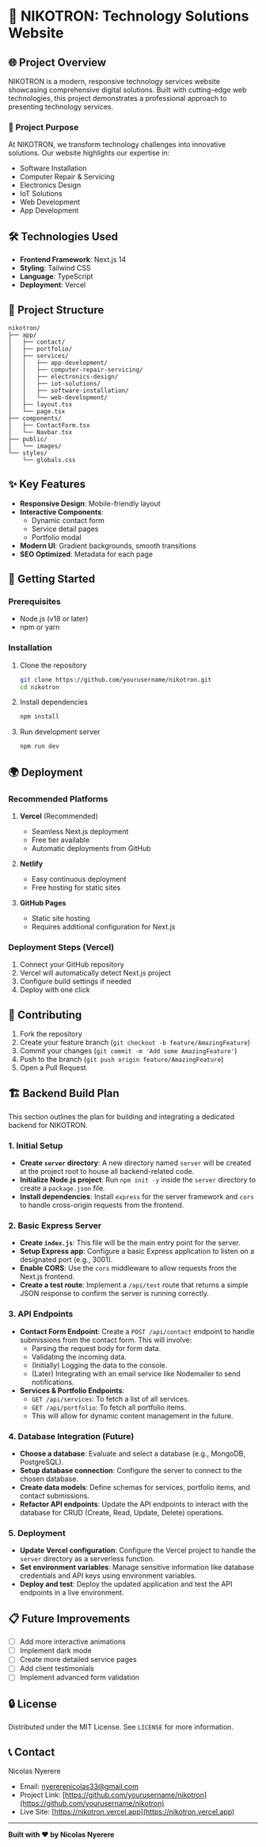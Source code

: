 # 🚀 NIKOTRON: Technology Solutions Website

## 🌐 Project Overview

NIKOTRON is a modern, responsive technology services website showcasing comprehensive digital solutions. Built with cutting-edge web technologies, this project demonstrates a professional approach to presenting technology services.

### 🎯 Project Purpose

At NIKOTRON, we transform technology challenges into innovative solutions. Our website highlights our expertise in:
- Software Installation
- Computer Repair & Servicing
- Electronics Design
- IoT Solutions
- Web Development
- App Development

## 🛠 Technologies Used

- **Frontend Framework**: Next.js 14
- **Styling**: Tailwind CSS
- **Language**: TypeScript
- **Deployment**: Vercel

## 📂 Project Structure

```
nikotron/
├── app/
│   ├── contact/
│   ├── portfolio/
│   ├── services/
│   │   ├── app-development/
│   │   ├── computer-repair-servicing/
│   │   ├── electronics-design/
│   │   ├── iot-solutions/
│   │   ├── software-installation/
│   │   └── web-development/
│   ├── layout.tsx
│   └── page.tsx
├── components/
│   ├── ContactForm.tsx
│   └── Navbar.tsx
├── public/
│   └── images/
└── styles/
    └── globals.css
```

## ✨ Key Features

- **Responsive Design**: Mobile-friendly layout
- **Interactive Components**: 
  - Dynamic contact form
  - Service detail pages
  - Portfolio modal
- **Modern UI**: Gradient backgrounds, smooth transitions
- **SEO Optimized**: Metadata for each page

## 🚀 Getting Started

### Prerequisites

- Node.js (v18 or later)
- npm or yarn

### Installation

1. Clone the repository
   ```bash
   git clone https://github.com/yourusername/nikotron.git
   cd nikotron
   ```

2. Install dependencies
   ```bash
   npm install
   ```

3. Run development server
   ```bash
   npm run dev
   ```

## 🌍 Deployment

### Recommended Platforms

1. **Vercel** (Recommended)
   - Seamless Next.js deployment
   - Free tier available
   - Automatic deployments from GitHub

2. **Netlify**
   - Easy continuous deployment
   - Free hosting for static sites

3. **GitHub Pages**
   - Static site hosting
   - Requires additional configuration for Next.js

### Deployment Steps (Vercel)

1. Connect your GitHub repository
2. Vercel will automatically detect Next.js project
3. Configure build settings if needed
4. Deploy with one click

## 🤝 Contributing

1. Fork the repository
2. Create your feature branch (`git checkout -b feature/AmazingFeature`)
3. Commit your changes (`git commit -m 'Add some AmazingFeature'`)
4. Push to the branch (`git push origin feature/AmazingFeature`)
5. Open a Pull Request

## 🏗️ Backend Build Plan

This section outlines the plan for building and integrating a dedicated backend for NIKOTRON.

### 1. Initial Setup
- **Create `server` directory**: A new directory named `server` will be created at the project root to house all backend-related code.
- **Initialize Node.js project**: Run `npm init -y` inside the `server` directory to create a `package.json` file.
- **Install dependencies**: Install `express` for the server framework and `cors` to handle cross-origin requests from the frontend.

### 2. Basic Express Server
- **Create `index.js`**: This file will be the main entry point for the server.
- **Setup Express app**: Configure a basic Express application to listen on a designated port (e.g., 3001).
- **Enable CORS**: Use the `cors` middleware to allow requests from the Next.js frontend.
- **Create a test route**: Implement a `/api/test` route that returns a simple JSON response to confirm the server is running correctly.

### 3. API Endpoints
- **Contact Form Endpoint**: Create a `POST /api/contact` endpoint to handle submissions from the contact form. This will involve:
    - Parsing the request body for form data.
    - Validating the incoming data.
    - (Initially) Logging the data to the console.
    - (Later) Integrating with an email service like Nodemailer to send notifications.
- **Services & Portfolio Endpoints**:
    - `GET /api/services`: To fetch a list of all services.
    - `GET /api/portfolio`: To fetch all portfolio items.
    - This will allow for dynamic content management in the future.

### 4. Database Integration (Future)
- **Choose a database**: Evaluate and select a database (e.g., MongoDB, PostgreSQL).
- **Setup database connection**: Configure the server to connect to the chosen database.
- **Create data models**: Define schemas for services, portfolio items, and contact submissions.
- **Refactor API endpoints**: Update the API endpoints to interact with the database for CRUD (Create, Read, Update, Delete) operations.

### 5. Deployment
- **Update Vercel configuration**: Configure the Vercel project to handle the `server` directory as a serverless function.
- **Set environment variables**: Manage sensitive information like database credentials and API keys using environment variables.
- **Deploy and test**: Deploy the updated application and test the API endpoints in a live environment.

## 📋 Future Improvements

- [ ] Add more interactive animations
- [ ] Implement dark mode
- [ ] Create more detailed service pages
- [ ] Add client testimonials
- [ ] Implement advanced form validation

## 🔒 License

Distributed under the MIT License. See `LICENSE` for more information.

## 📞 Contact

Nicolas Nyerere
- Email: nyererenicolas33@gmail.com
- Project Link: [https://github.com/yourusername/nikotron](https://github.com/yourusername/nikotron)
- Live Site: [https://nikotron.vercel.app](https://nikotron.vercel.app)

---

**Built with ❤️ by Nicolas Nyerere**
